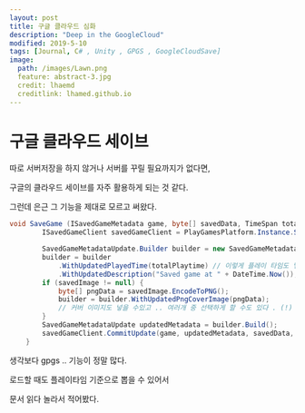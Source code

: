 ```yaml
---
layout: post
title: 구글 클라우드 심화 
description: "Deep in the GoogleCloud"
modified: 2019-5-10
tags: [Journal, C# , Unity , GPGS , GoogleCloudSave] 
image:
  path: /images/Lawn.png
  feature: abstract-3.jpg
  credit: lhaemd
  creditlink: lhamed.github.io
---
```

# 구글 클라우드 세이브 

따로 서버저장을 하지 않거나 서버를 꾸릴 필요까지가 없다면,

구글의 클라우드 세이브를 자주 활용하게 되는 것 같다. 

그런데 은근 그 기능을 제대로 모르고 써왔다. 

``` csharp
void SaveGame (ISavedGameMetadata game, byte[] savedData, TimeSpan totalPlaytime) {
        ISavedGameClient savedGameClient = PlayGamesPlatform.Instance.SavedGame;

        SavedGameMetadataUpdate.Builder builder = new SavedGameMetadataUpdate.Builder();
        builder = builder
            .WithUpdatedPlayedTime(totalPlaytime) // 이렇게 플레이 타임도 넣을 수 있다 ! 
            .WithUpdatedDescription("Saved game at " + DateTime.Now());
        if (savedImage != null) {
            byte[] pngData = savedImage.EncodeToPNG();
            builder = builder.WithUpdatedPngCoverImage(pngData);
            // 커버 이미지도 넣을 수있고 .. 여러개 중 선택하게 할 수도 있다 . (!)
        }
        SavedGameMetadataUpdate updatedMetadata = builder.Build();
        savedGameClient.CommitUpdate(game, updatedMetadata, savedData, OnSavedGameWritten);
    }
```

생각보다 gpgs .. 기능이 정말 많다.

로드할 때도 플레이타임 기준으로 뽑을 수 있어서 

문서 읽다 놀라서 적어봤다. 


